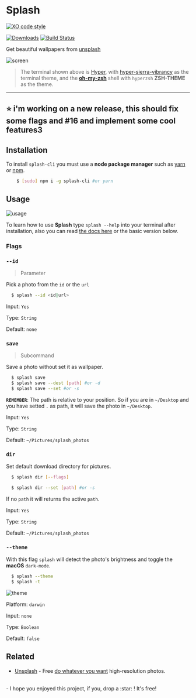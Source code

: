 # Splash
[![XO code style](http://rawnly.com/badges/linterbadge.svg)](xo_url)

[![Downloads][downloads]][npm-url] [![Build Status](https://travis-ci.org/Rawnly/splash-cli.svg?branch=master)](build_url)

Get beautiful wallpapers from [unsplash](unsplash)

![screen](https://cloud.githubusercontent.com/assets/16429579/21467810/3f37f348-c9fa-11e6-9c6a-82fa8364f5e6.png)
> The terminal shown above is [Hyper](hyper), with [hyper-sierra-vibrancy](hyper-sierra-vibrancy) as the terminal theme, and the [**oh-my-zsh**](oh-my-zsh) shell with `hyperzsh` **ZSH-THEME** as the theme.


---
  :star: i'm working on a new release, this should fix some flags and #16 and implement some cool features3
---

## Installation
To install `splash-cli` you must use a **node package manager** such as [yarn](yarn) or [npm](npm).

```bash
	$ [sudo] npm i -g splash-cli #or yarn
```

## Usage
![usage](https://cloud.githubusercontent.com/assets/11269635/21428079/7b24cc80-c858-11e6-8dc3-2e164d23804a.gif)

To learn how to use **Splash** type `splash --help` into your terminal after installation, also you can read [the docs here](docs/FEATURES.md) or the basic version below.

### Flags
### `--id`
> Parameter

Pick a photo from the `id` or the `url`
```bash
  $ splash --id <id|url>
```
Input: `Yes`<br>

Type: `String`<br>

Default: `none`

### `save`
> Subcommand

Save a photo without set it as wallpaper.
```bash
  $ splash save 
  $ splash save --dest [path] #or -d
  $ splash save --set #or -s
```
**`REMEMBER`**: The path is relative to your position. So if you are in `~/Desktop` and you have setted `.` as path, it will save the photo in `~/Desktop`.

Input: `Yes`<br>

Type: `String`<br>

Default: `~/Pictures/splash_photos`

### `dir`
Set default download directory for pictures.

```bash
  $ splash dir [--flags] 

  $ splash dir --set [path] #or -s
```

If no `path` it will returns the active `path`.

Input: `Yes`<br>

Type: `String`<br>

Default: `~/Pictures/splash_photos`

### `--theme`
With this flag `splash` will detect the photo's brightness and toggle the **macOS** `dark-mode`.
```bash
  $ splash --theme
  $ splash -t 
```

![theme](https://cloud.githubusercontent.com/assets/16429579/23823903/7dcdba94-066c-11e7-9dc4-23cf338c80f5.png)


Platform: `darwin`<br>

Input: `none`<br>

Type: `Boolean`<br>

Default: `false`



## Related
- [Unsplash](https://unsplash.com/) - Free [do whatever you want](https://unsplash.com/license) high-resolution photos.



<br>
-
I hope you enjoyed this project, if you, drop a :star: ! It's free!  




[latest]: https://github.com/rawnly/splash-cli/releases/latest
[npm-url]: https://npmjs.org/package/splash-cli
[downloads]:http://img.shields.io/npm/dm/splash-cli.svg
[npm-image]: http://img.shields.io/npm/v/splash-cli.svg
[unsplash]: http://unsplash.com
[hyper]: https://hyper.is
[hyper-sierra-vibrancy]: https://npmjs.org/package/hyper-sierra-vibrancy
[oh-my-zsh]: https://github.com/robbyrussell/oh-my-zsh
[yarn]: https://github.com/yarnpkg/yarn
[npm]: https://npmjs.org
[build_badge]: https://travis-ci.org/Rawnly/splash-cli.svg?branch=master
[build_url]: https://travis-ci.org/Rawnly/splash-cli
[xo_badge]: https://img.shields.io/badge/code_style-XO-5ed9c7.svg
[xo_url]: https://github.com/sindresorhus/xo
